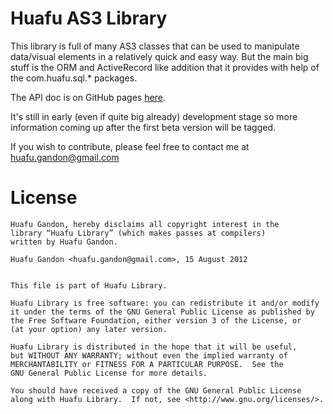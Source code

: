 Huafu AS3 Library
=============

This library is full of many AS3 classes that can be used to manipulate data/visual elements in a relatively quick and easy way.
But the main big stuff is the ORM and ActiveRecord like addition that it provides with help of the com.huafu.sql.* packages.

The API doc is on GitHub pages [here](http://huafu.github.com/as3-huafu-library/asdoc-output/).

It's still in early (even if quite big already) development stage so more information coming up after the first beta version will be tagged.

If you wish to contribute, please feel free to contact me at huafu.gandon@gmail.com


License
============

    Huafu Gandon, hereby disclaims all copyright interest in the
    library “Huafu Library” (which makes passes at compilers)
    written by Huafu Gandon.

    Huafu Gandon <huafu.gandon@gmail.com>, 15 August 2012


    This file is part of Huafu Library.

    Huafu Library is free software: you can redistribute it and/or modify
    it under the terms of the GNU General Public License as published by
    the Free Software Foundation, either version 3 of the License, or
    (at your option) any later version.

    Huafu Library is distributed in the hope that it will be useful,
    but WITHOUT ANY WARRANTY; without even the implied warranty of
    MERCHANTABILITY or FITNESS FOR A PARTICULAR PURPOSE.  See the
    GNU General Public License for more details.

    You should have received a copy of the GNU General Public License
    along with Huafu Library.  If not, see <http://www.gnu.org/licenses/>.